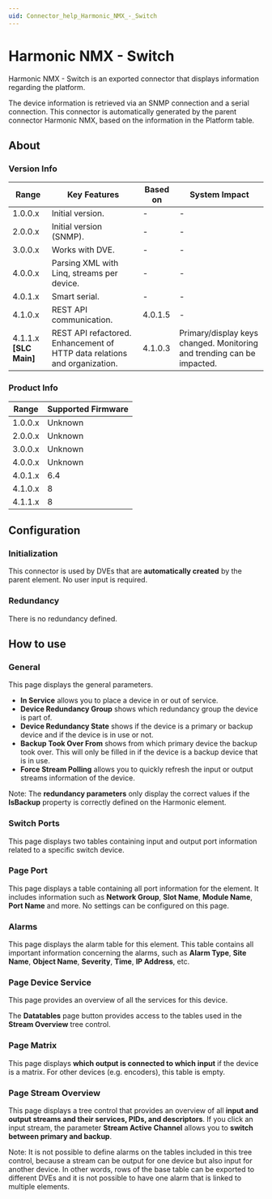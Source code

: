 ```yaml
---
uid: Connector_help_Harmonic_NMX_-_Switch
---
```


# Harmonic NMX - Switch

Harmonic NMX - Switch is an exported connector that displays information regarding the platform.

The device information is retrieved via an SNMP connection and a serial connection. This connector is automatically generated by the parent connector Harmonic NMX, based on the information in the Platform table.

## About

### Version Info

| **Range**                | **Key Features**                                                          | **Based on** | **System Impact**                                                      |
|--------------------------|---------------------------------------------------------------------------|--------------|------------------------------------------------------------------------|
| 1.0.0.x                  | Initial version.                                                          | \-           | \-                                                                     |
| 2.0.0.x                  | Initial version (SNMP).                                                   | \-           | \-                                                                     |
| 3.0.0.x                  | Works with DVE.                                                           | \-           | \-                                                                     |
| 4.0.0.x                  | Parsing XML with Linq, streams per device.                                | \-           | \-                                                                     |
| 4.0.1.x                  | Smart serial.                                                             | \-           | \-                                                                     |
| 4.1.0.x                  | REST API communication.                                                   | 4.0.1.5      | \-                                                                     |
| 4.1.1.x **\[SLC Main\]** | REST API refactored. Enhancement of HTTP data relations and organization. | 4.1.0.3      | Primary/display keys changed. Monitoring and trending can be impacted. |

### Product Info

| Range     | Supported Firmware     |
|-----------|------------------------|
| 1.0.0.x   | Unknown                |
| 2.0.0.x   | Unknown                |
| 3.0.0.x   | Unknown                |
| 4.0.0.x   | Unknown                |
| 4.0.1.x   | 6.4                    |
| 4.1.0.x   | 8                      |
| 4.1.1.x   | 8                      |

## Configuration

### Initialization

This connector is used by DVEs that are **automatically created** by the parent element. No user input is required.

### Redundancy

There is no redundancy defined.

## How to use

### General

This page displays the general parameters.

- **In Service** allows you to place a device in or out of service.
- **Device Redundancy Group** shows which redundancy group the device is part of.
- **Device Redundancy State** shows if the device is a primary or backup device and if the device is in use or not.
- **Backup Took Over From** shows from which primary device the backup took over. This will only be filled in if the device is a backup device that is in use.
- **Force Stream Polling** allows you to quickly refresh the input or output streams information of the device.

Note: The **redundancy parameters** only display the correct values if the **IsBackup** property is correctly defined on the Harmonic element.

### Switch Ports

This page displays two tables containing input and output port information related to a specific switch device.

### Page Port

This page displays a table containing all port information for the element. It includes information such as **Network Group**, **Slot Name**, **Module Name**, **Port Name** and more. No settings can be configured on this page.

### Alarms

This page displays the alarm table for this element. This table contains all important information concerning the alarms, such as **Alarm Type**, **Site Name**, **Object Name**, **Severity**, **Time**, **IP Address**, etc.

### Page Device Service

This page provides an overview of all the services for this device.

The **Datatables** page button provides access to the tables used in the **Stream Overview** tree control.

### Page Matrix

This page displays **which output is connected to which input** if the device is a matrix. For other devices (e.g. encoders), this table is empty.

### Page Stream Overview

This page displays a tree control that provides an overview of all **input and output streams and their services, PIDs, and descriptors**. If you click an input stream, the parameter **Stream Active Channel** allows you to **switch between primary and backup**.

Note: It is not possible to define alarms on the tables included in this tree control, because a stream can be output for one device but also input for another device. In other words, rows of the base table can be exported to different DVEs and it is not possible to have one alarm that is linked to multiple elements.
